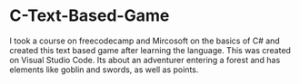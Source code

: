# C-Text-Based-Game
I took a course on freecodecamp and Mircosoft on the basics of C# and created this text based game after learning the language. This was created on Visual Studio Code. Its about an adventurer entering a forest and has elements like goblin and swords, as well as points.
